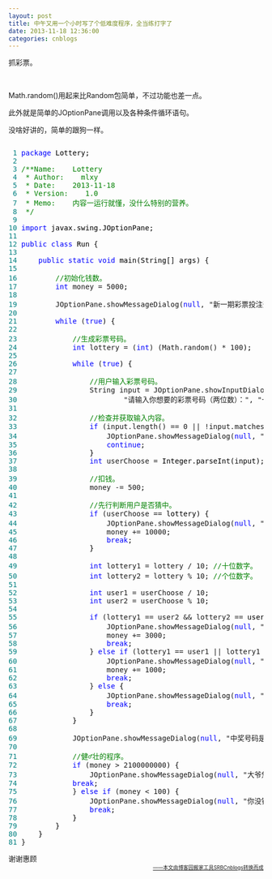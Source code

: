 ```yaml
---
layout: post
title: 中午又用一个小时写了个低难度程序，全当练打字了
date: 2013-11-18 12:36:00
categories: cnblogs
---
```


<p>抓彩票。</p>
<p>&nbsp;</p>
<p>Math.random()用起来比Random包简单，不过功能也差一点。</p>
<p>此外就是简单的JOptionPane调用以及各种条件循环语句。</p>
<p>没啥好讲的，简单的跟狗一样。</p>
<div class="cnblogs_code" onclick="cnblogs_code_show('7f5d913b-d5db-4965-bfdc-23c085715a00')"><img id="code_img_closed_7f5d913b-d5db-4965-bfdc-23c085715a00" class="code_img_closed" src="http://images.cnblogs.com/OutliningIndicators/ContractedBlock.gif" alt="" /><img id="code_img_opened_7f5d913b-d5db-4965-bfdc-23c085715a00" class="code_img_opened" style="display: none;" onclick="cnblogs_code_hide('7f5d913b-d5db-4965-bfdc-23c085715a00',event)" src="http://images.cnblogs.com/OutliningIndicators/ExpandedBlockStart.gif" alt="" />
<div id="cnblogs_code_open_7f5d913b-d5db-4965-bfdc-23c085715a00" class="cnblogs_code_hide">
<pre><span style="color: #008080;"> 1</span> <span style="color: #0000ff;">package</span><span style="color: #000000;"> Lottery;
</span><span style="color: #008080;"> 2</span> 
<span style="color: #008080;"> 3</span> <span style="color: #008000;">/**</span><span style="color: #008000;">Name:    Lottery
</span><span style="color: #008080;"> 4</span> <span style="color: #008000;"> * Author:    mlxy
</span><span style="color: #008080;"> 5</span> <span style="color: #008000;"> * Date:    2013-11-18
</span><span style="color: #008080;"> 6</span> <span style="color: #008000;"> * Version:    1.0
</span><span style="color: #008080;"> 7</span> <span style="color: #008000;"> * Memo:    内容一运行就懂，没什么特别的营养。
</span><span style="color: #008080;"> 8</span>  <span style="color: #008000;">*/</span>
<span style="color: #008080;"> 9</span> 
<span style="color: #008080;">10</span> <span style="color: #0000ff;">import</span><span style="color: #000000;"> javax.swing.JOptionPane;
</span><span style="color: #008080;">11</span> 
<span style="color: #008080;">12</span> <span style="color: #0000ff;">public</span> <span style="color: #0000ff;">class</span><span style="color: #000000;"> Run {
</span><span style="color: #008080;">13</span>     
<span style="color: #008080;">14</span>     <span style="color: #0000ff;">public</span> <span style="color: #0000ff;">static</span> <span style="color: #0000ff;">void</span><span style="color: #000000;"> main(String[] args) {
</span><span style="color: #008080;">15</span>         
<span style="color: #008080;">16</span>         <span style="color: #008000;">//</span><span style="color: #008000;">初始化钱数。</span>
<span style="color: #008080;">17</span>         <span style="color: #0000ff;">int</span> money = 5000<span style="color: #000000;">;
</span><span style="color: #008080;">18</span>         
<span style="color: #008080;">19</span>         JOptionPane.showMessageDialog(<span style="color: #0000ff;">null</span>, "新一期彩票投注开始啦！", "试手气，中卤，不，大奖！"<span style="color: #000000;">, JOptionPane.WARNING_MESSAGE);
</span><span style="color: #008080;">20</span>         
<span style="color: #008080;">21</span>         <span style="color: #0000ff;">while</span> (<span style="color: #0000ff;">true</span><span style="color: #000000;">) {
</span><span style="color: #008080;">22</span>             
<span style="color: #008080;">23</span>             <span style="color: #008000;">//</span><span style="color: #008000;">生成彩票号码。</span>
<span style="color: #008080;">24</span>             <span style="color: #0000ff;">int</span> lottery = (<span style="color: #0000ff;">int</span>) (Math.random() * 100<span style="color: #000000;">); 
</span><span style="color: #008080;">25</span>             
<span style="color: #008080;">26</span>             <span style="color: #0000ff;">while</span> (<span style="color: #0000ff;">true</span><span style="color: #000000;">) {
</span><span style="color: #008080;">27</span>                 
<span style="color: #008080;">28</span>                 <span style="color: #008000;">//</span><span style="color: #008000;">用户输入彩票号码。</span>
<span style="color: #008080;">29</span>                 String input = JOptionPane.showInputDialog(<span style="color: #0000ff;">null</span><span style="color: #000000;">, 
</span><span style="color: #008080;">30</span>                         "请输入你想要的彩票号码（两位数）：", "一注500元"<span style="color: #000000;">, JOptionPane.PLAIN_MESSAGE);
</span><span style="color: #008080;">31</span>                 
<span style="color: #008080;">32</span>                 <span style="color: #008000;">//</span><span style="color: #008000;">检查并获取输入内容。</span>
<span style="color: #008080;">33</span>                 <span style="color: #0000ff;">if</span> (input.length() == 0 || !input.matches("\\d{2}"<span style="color: #000000;">)) {
</span><span style="color: #008080;">34</span>                     JOptionPane.showMessageDialog(<span style="color: #0000ff;">null</span>, "输入错误，请重新输入"<span style="color: #000000;">);
</span><span style="color: #008080;">35</span>                     <span style="color: #0000ff;">continue</span><span style="color: #000000;">;
</span><span style="color: #008080;">36</span> <span style="color: #000000;">                }
</span><span style="color: #008080;">37</span>                 <span style="color: #0000ff;">int</span> userChoose =<span style="color: #000000;"> Integer.parseInt(input);
</span><span style="color: #008080;">38</span>                 
<span style="color: #008080;">39</span>                 <span style="color: #008000;">//</span><span style="color: #008000;">扣钱。</span>
<span style="color: #008080;">40</span>                 money -= 500<span style="color: #000000;">;
</span><span style="color: #008080;">41</span>                 
<span style="color: #008080;">42</span>                 <span style="color: #008000;">//</span><span style="color: #008000;">先行判断用户是否猜中。</span>
<span style="color: #008080;">43</span>                 <span style="color: #0000ff;">if</span> (userChoose ==<span style="color: #000000;"> lottery) {
</span><span style="color: #008080;">44</span>                     JOptionPane.showMessageDialog(<span style="color: #0000ff;">null</span>, "完全命中，奖金10000元！", "特等奖"<span style="color: #000000;">, JOptionPane.WARNING_MESSAGE);
</span><span style="color: #008080;">45</span>                     money += 10000<span style="color: #000000;">;
</span><span style="color: #008080;">46</span>                     <span style="color: #0000ff;">break</span><span style="color: #000000;">;
</span><span style="color: #008080;">47</span> <span style="color: #000000;">                }
</span><span style="color: #008080;">48</span>                     
<span style="color: #008080;">49</span>                 <span style="color: #0000ff;">int</span> lottery1 = lottery / 10; <span style="color: #008000;">//</span><span style="color: #008000;">十位数字。</span>
<span style="color: #008080;">50</span>                 <span style="color: #0000ff;">int</span> lottery2 = lottery % 10; <span style="color: #008000;">//</span><span style="color: #008000;">个位数字。</span>
<span style="color: #008080;">51</span>                 
<span style="color: #008080;">52</span>                 <span style="color: #0000ff;">int</span> user1 = userChoose / 10<span style="color: #000000;">;
</span><span style="color: #008080;">53</span>                 <span style="color: #0000ff;">int</span> user2 = userChoose % 10<span style="color: #000000;">;
</span><span style="color: #008080;">54</span>                 
<span style="color: #008080;">55</span>                 <span style="color: #0000ff;">if</span> (lottery1 == user2 &amp;&amp; lottery2 ==<span style="color: #000000;"> user1) {
</span><span style="color: #008080;">56</span>                     JOptionPane.showMessageDialog(<span style="color: #0000ff;">null</span>, "错位命中，奖金3000元！", "一等奖"<span style="color: #000000;">, JOptionPane.WARNING_MESSAGE);
</span><span style="color: #008080;">57</span>                     money += 3000<span style="color: #000000;">;
</span><span style="color: #008080;">58</span>                     <span style="color: #0000ff;">break</span><span style="color: #000000;">;
</span><span style="color: #008080;">59</span>                 } <span style="color: #0000ff;">else</span> <span style="color: #0000ff;">if</span> (lottery1 == user1 || lottery1 == user2 || lottery2 == user1 || lottery2 ==<span style="color: #000000;"> user2) {
</span><span style="color: #008080;">60</span>                     JOptionPane.showMessageDialog(<span style="color: #0000ff;">null</span>, "命中一个数字，奖金1000元！", "二等奖"<span style="color: #000000;">, JOptionPane.WARNING_MESSAGE);
</span><span style="color: #008080;">61</span>                     money += 1000<span style="color: #000000;">;
</span><span style="color: #008080;">62</span>                     <span style="color: #0000ff;">break</span><span style="color: #000000;">;
</span><span style="color: #008080;">63</span>                 } <span style="color: #0000ff;">else</span><span style="color: #000000;"> {
</span><span style="color: #008080;">64</span>                     JOptionPane.showMessageDialog(<span style="color: #0000ff;">null</span>, "没命中，真遗憾。", "下次再来"<span style="color: #000000;">, JOptionPane.PLAIN_MESSAGE);
</span><span style="color: #008080;">65</span>                     <span style="color: #0000ff;">break</span><span style="color: #000000;">;
</span><span style="color: #008080;">66</span> <span style="color: #000000;">                }
</span><span style="color: #008080;">67</span> <span style="color: #000000;">            }
</span><span style="color: #008080;">68</span>             
<span style="color: #008080;">69</span>             JOptionPane.showMessageDialog(<span style="color: #0000ff;">null</span>, "中奖号码是：" + lottery + "\n你现在还剩" + money + "元。", "号码揭晓"<span style="color: #000000;">, JOptionPane.PLAIN_MESSAGE);
</span><span style="color: #008080;">70</span>             
<span style="color: #008080;">71</span>             <span style="color: #008000;">//</span><span style="color: #008000;">健♂壮的程序。</span>
<span style="color: #008080;">72</span>             <span style="color: #0000ff;">if</span> (money &gt; 2100000000<span style="color: #000000;">) {
</span><span style="color: #008080;">73</span>                 JOptionPane.showMessageDialog(<span style="color: #0000ff;">null</span>, "大爷您怎么搞这么多钱来的小庙容不下您这菩萨您快走吧别玩了。", "挂B死全家"<span style="color: #000000;">, JOptionPane.WARNING_MESSAGE);
</span><span style="color: #008080;">74</span>             <span style="color: #0000ff;">break</span><span style="color: #000000;">;
</span><span style="color: #008080;">75</span>             } <span style="color: #0000ff;">else</span> <span style="color: #0000ff;">if</span> (money &lt; 100<span style="color: #000000;">) {
</span><span style="color: #008080;">76</span>                 JOptionPane.showMessageDialog(<span style="color: #0000ff;">null</span>, "你没钱啦，以后再来吧。", "穷鬼一边去"<span style="color: #000000;">, JOptionPane.WARNING_MESSAGE);
</span><span style="color: #008080;">77</span>                 <span style="color: #0000ff;">break</span><span style="color: #000000;">;
</span><span style="color: #008080;">78</span> <span style="color: #000000;">            }
</span><span style="color: #008080;">79</span> <span style="color: #000000;">        }
</span><span style="color: #008080;">80</span> <span style="color: #000000;">    }
</span><span style="color: #008080;">81</span> }</pre>
</div>
<span class="cnblogs_code_collapse">谢谢惠顾</span></div>

<div align=right><a href="https://github.com/mlxy"><font size=1>——本文由博客园搬家工具SRBCnblogs转换而成</font></a></div>